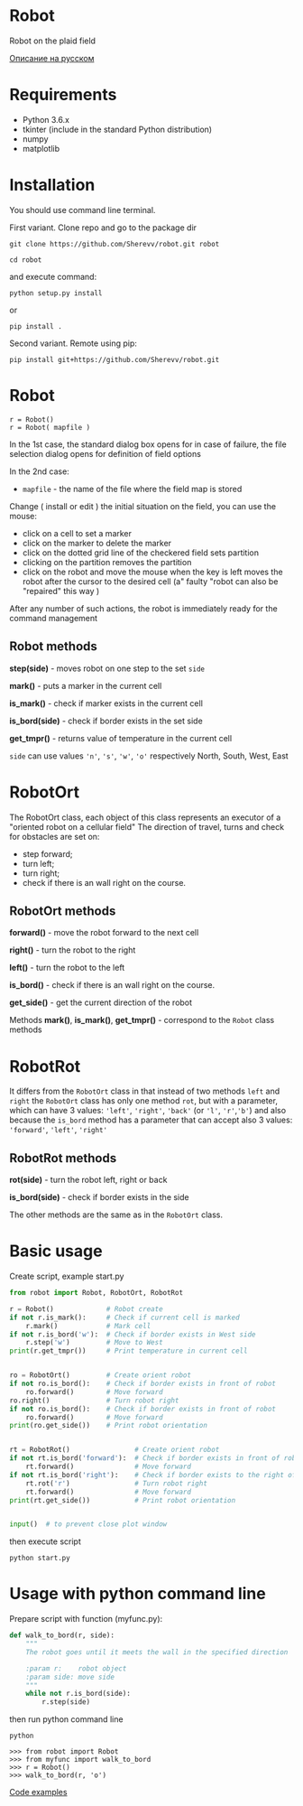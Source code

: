 # Robot

Robot on the plaid field

[Описание на русском](README.ru.md)

# Requirements

- Python 3.6.x
- tkinter (include in the standard Python distribution)
- numpy
- matplotlib


# Installation
You should use command line terminal.

First variant. Clone repo and go to the package dir

```commandline
git clone https://github.com/Sherevv/robot.git robot

cd robot
```

and execute command:
```
python setup.py install
```
or
```
pip install .
```

Second variant. Remote using pip:

```
pip install git+https://github.com/Sherevv/robot.git
```


# Robot

    r = Robot()
    r = Robot( mapfile )            

In the 1st case, the standard dialog box opens for
in case of failure, the file selection dialog opens for
definition of field options

In the 2nd case:
- `mapfile` - the name of the file where the field map is stored

Change ( install or edit ) the initial situation on the field, you can use the mouse:
- click on a cell to set a marker
- click on the marker to delete the marker
- click on the dotted grid line of the checkered field sets partition
- clicking on the partition removes the partition
- click on the robot and move the mouse when the key is left
         moves the robot after the cursor to the desired cell
         (a" faulty "robot can also be "repaired" this way )
         
After any number of such actions, the robot is immediately ready for the command
management

## Robot methods
**step(side)** - moves robot on one step to the set `side`

**mark()** - puts a marker in the current cell

**is_mark()** - check if marker exists in the current cell

**is_bord(side)** - check if border exists in the set side

**get_tmpr()** - returns value of temperature in the current cell

`side` can use values `'n'`, `'s'`, `'w'`, `'o'` respectively North, South, West, East

# RobotOrt
The RobotOrt class, each object of this class represents an executor of a "oriented robot on a cellular field"
The direction of travel, turns and check for obstacles are set on: 
- step forward; 
- turn left; 
- turn right;
- check if there is an wall right on the course.

## RobotOrt methods
**forward()** - move the robot forward to the next cell 

**right()** - turn the robot to the right

**left()** - turn the robot to the left

**is_bord()** - check if there is an wall right on the course.

**get_side()** - get the current direction of the robot

Methods **mark()**, **is_mark()**, **get_tmpr()** - correspond to the `Robot` class methods

# RobotRot
It differs from the `RobotOrt` class in that instead of two methods `left`  and
`right` the `RobotOrt` class has only one method `rot`, but with a parameter,
 which can have 3 values: `'left'`, `'right'`, `'back'` (or `'l'`, `'r'`,`'b'`)
and also because the `is_bord` method has a parameter that can
    accept also 3 values: `'forward'`, `'left'`, `'right'`


## RobotRot methods
**rot(side)** - turn the robot left, right or back

**is_bord(side)** - check if border exists in the side

The other methods are the same as in the `RobotOrt` class.

# Basic usage

Create script, example start.py
```python
from robot import Robot, RobotOrt, RobotRot

r = Robot()             # Robot create
if not r.is_mark():     # Check if current cell is marked
    r.mark()            # Mark cell
if not r.is_bord('w'):  # Check if border exists in West side
    r.step('w')         # Move to West
print(r.get_tmpr())     # Print temperature in current cell


ro = RobotOrt()         # Create orient robot
if not ro.is_bord():    # Check if border exists in front of robot
    ro.forward()        # Move forward
ro.right()              # Turn robot right
if not ro.is_bord():    # Check if border exists in front of robot
    ro.forward()        # Move forward
print(ro.get_side())    # Print robot orientation


rt = RobotRot()                # Create orient robot
if not rt.is_bord('forward'):  # Check if border exists in front of robot
    rt.forward()               # Move forward
if not rt.is_bord('right'):    # Check if border exists to the right of robot
    rt.rot('r')                # Turn robot right
    rt.forward()               # Move forward
print(rt.get_side())           # Print robot orientation


input()  # to prevent close plot window
```

then execute script
```commandline
python start.py
```


# Usage with python command line
Prepare script with function (myfunc.py):
```python
def walk_to_bord(r, side):
    """
    The robot goes until it meets the wall in the specified direction

    :param r:    robot object
    :param side: move side
    """
    while not r.is_bord(side):
        r.step(side)
```

then run python command line
```commandline
python
```


```
>>> from robot import Robot
>>> from myfunc import walk_to_bord
>>> r = Robot()
>>> walk_to_bord(r, 'o')
```

[Code examples](robot/examples)